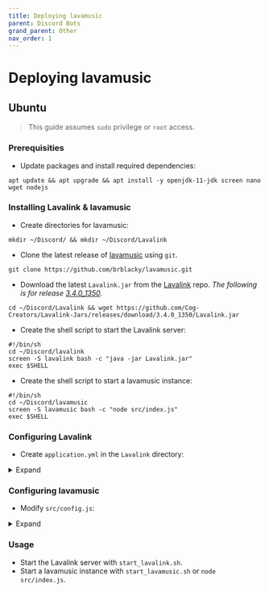 ```yaml
---
title: Deploying lavamusic
parent: Discord Bots
grand_parent: Other
nav_order: 1
---
```


# Deploying lavamusic

## Ubuntu
> This guide assumes `sudo` privilege or `root` access.

### Prerequisities
- Update packages and install required dependencies:
```
apt update && apt upgrade && apt install -y openjdk-11-jdk screen nano wget nodejs
```

### Installing Lavalink & lavamusic
- Create directories for lavamusic:
```
mkdir ~/Discord/ && mkdir ~/Discord/Lavalink
```

- Clone the latest release of [lavamusic](https://github.com/brblacky/lavamusic) using `git`.
```
git clone https://github.com/brblacky/lavamusic.git
```

- Download the latest `Lavalink.jar` from the [Lavalink](https://github.com/Cog-Creators/Lavalink-Jars) repo. *The following is for release [3.4.0_1350](https://github.com/Cog-Creators/Lavalink-Jars/releases/tag/3.4.0_1350).*
```
cd ~/Discord/Lavalink && wget https://github.com/Cog-Creators/Lavalink-Jars/releases/download/3.4.0_1350/Lavalink.jar
```

- Create the shell script to start the Lavalink server:
```
#!/bin/sh
cd ~/Discord/lavalink
screen -S lavalink bash -c "java -jar Lavalink.jar"
exec $SHELL
```

- Create the shell script to start a lavamusic instance:
```
#!/bin/sh
cd ~/Discord/lavamusic
screen -S lavamusic bash -c "node src/index.js"
exec $SHELL
```


### Configuring Lavalink
- Create `application.yml` in the `Lavalink` directory:
<details>
  <summary>Expand</summary>

`application.yml`
```
server: # REST and WS server
  port: 2333
  address: 127.0.0.1
lavalink:
  server:
    password: "drop8k" # Change this password for public services.
    sources:
      youtube: true
      bandcamp: true
      soundcloud: true
      twitch: true
      vimeo: true
      http: true
      local: false
    bufferDurationMs: 400 # The duration of the NAS buffer. Higher values fare better against longer GC pauses
    frameBufferDurationMs: 5000 # How many milliseconds of audio to keep buffered
    youtubePlaylistLoadLimit: 20 # Number of pages at 100 each
    playerUpdateInterval: 5 # How frequently to send player updates to clients, in seconds
    youtubeSearchEnabled: true
    soundcloudSearchEnabled: true
    gc-warnings: true
    #ratelimit:
      #ipBlocks: ["1.0.0.0/8", "..."] # list of ip blocks
      #excludedIps: ["...", "..."] # ips which should be explicit excluded from usage by lavalink
      #strategy: "RotateOnBan" # RotateOnBan | LoadBalance | NanoSwitch | RotatingNanoSwitch
      #searchTriggersFail: true # Whether a search 429 should trigger marking the ip as failing
      #retryLimit: -1 # -1 = use default lavaplayer value | 0 = infinity | >0 = retry will happen this numbers times

metrics:
  prometheus:
    enabled: false
    endpoint: /metrics

sentry:
  dsn: ""
  environment: ""
#  tags:
#    some_key: some_value
#    another_key: another_value

logging:
  file:
    max-history: 30
    max-size: 1GB
  path: ./logs/

  level:
    root: INFO
    lavalink: INFO
```

</details>

### Configuring lavamusic
- Modify `src/config.js`:
<details>
  <summary>Expand</summary>

`config.js`
```
require("dotenv").config();

module.exports = {
    token: process.env.TOKEN || "",  // your bot token
    clientID: process.env.CLIENT_ID || "", // your bot client id
    prefix: process.env.PREFIX || "d!", // bot prefix
    ownerID: process.env.OWNERID || "", //your discord id
    SpotifyID: process.env.SPOTIFYID || "",
    SpotifySecret: process.env.SPOTIFYSECRET || "",
    mongourl: process.env.MONGO_URI || "", // MongoDb URL
    embedColor: process.env.COlOR || "#00BAFF", // embed colour
    logs: process.env.LOGS || "", // channel id for guild create and delete logs
    links: {
        img: process.env.IMG || 'https://media.discordapp.net/attachments/963097935820750878/983300268131225651/20220606_145403.png', //setup system background image
        support: process.env.SUPPORT || '', //support server invite link
        invite: process.env.INVITE || '' //bot invite link
    },
    nodes: [
        {
            host: process.env.NODE_HOST || "127.0.0.1",
            identifier: process.env.NODE_ID || "lavalink1",
            port: parseInt(process.env.NODE_PORT || "2333"),
            password: process.env.NODE_PASSWORD || "drop8k",
            secure: parseBoolean(process.env.NODE_SECURE || "false"),

        }
    ],

}

function parseBoolean(value) {
    if (typeof (value) === 'string') {
        value = value.trim().toLowerCase();
    }
    switch (value) {
        case true:
        case "true":
            return true;
        default:
            return false;
    }
}
```

</details>

### Usage
- Start the Lavalink server with `start_lavalink.sh`.
- Start a lavamusic instance with `start_lavamusic.sh` or `node src/index.js`.

